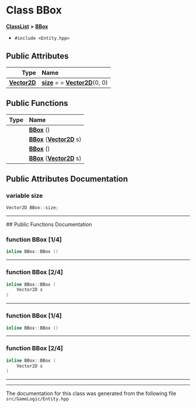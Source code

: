 

# Class BBox



[**ClassList**](annotated.md) **>** [**BBox**](classBBox.md)





* `#include <Entity.hpp>`





















## Public Attributes

| Type | Name |
| ---: | :--- |
|  [**Vector2D**](classVector2D.md) | [**size**](#variable-size)   = = [**Vector2D**](classVector2D.md)(0, 0)<br> |
















## Public Functions

| Type | Name |
| ---: | :--- |
|   | [**BBox**](#function-bbox-14) () <br> |
|   | [**BBox**](#function-bbox-24) ([**Vector2D**](classVector2D.md) s) <br> |
|   | [**BBox**](#function-bbox-14) () <br> |
|   | [**BBox**](#function-bbox-24) ([**Vector2D**](classVector2D.md) s) <br> |




























## Public Attributes Documentation




### variable size 

```C++
Vector2D BBox::size;
```




<hr>
## Public Functions Documentation




### function BBox [1/4]

```C++
inline BBox::BBox () 
```




<hr>



### function BBox [2/4]

```C++
inline BBox::BBox (
    Vector2D s
) 
```




<hr>



### function BBox [1/4]

```C++
inline BBox::BBox () 
```




<hr>



### function BBox [2/4]

```C++
inline BBox::BBox (
    Vector2D s
) 
```




<hr>

------------------------------
The documentation for this class was generated from the following file `src/GameLogic/Entity.hpp`


